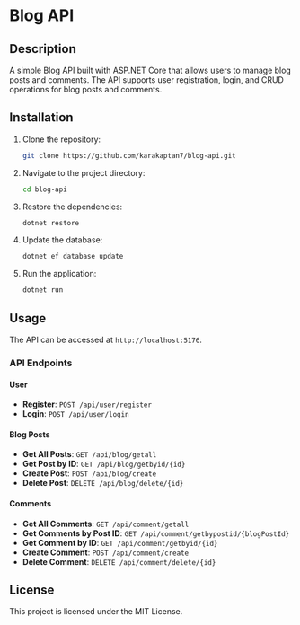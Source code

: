 # Blog API

## Description
A simple Blog API built with ASP.NET Core that allows users to manage blog posts and comments. The API supports user registration, login, and CRUD operations for blog posts and comments.

## Installation
1. Clone the repository:
    ```sh
    git clone https://github.com/karakaptan7/blog-api.git
    ```
2. Navigate to the project directory:
    ```sh
    cd blog-api
    ```
3. Restore the dependencies:
    ```sh
    dotnet restore
    ```
4. Update the database:
    ```sh
    dotnet ef database update
    ```
5. Run the application:
    ```sh
    dotnet run
    ```

## Usage
The API can be accessed at `http://localhost:5176`.

### API Endpoints

#### User
- **Register**: `POST /api/user/register`
- **Login**: `POST /api/user/login`

#### Blog Posts
- **Get All Posts**: `GET /api/blog/getall`
- **Get Post by ID**: `GET /api/blog/getbyid/{id}`
- **Create Post**: `POST /api/blog/create`
- **Delete Post**: `DELETE /api/blog/delete/{id}`

#### Comments
- **Get All Comments**: `GET /api/comment/getall`
- **Get Comments by Post ID**: `GET /api/comment/getbypostid/{blogPostId}`
- **Get Comment by ID**: `GET /api/comment/getbyid/{id}`
- **Create Comment**: `POST /api/comment/create`
- **Delete Comment**: `DELETE /api/comment/delete/{id}`

## License
This project is licensed under the MIT License.
